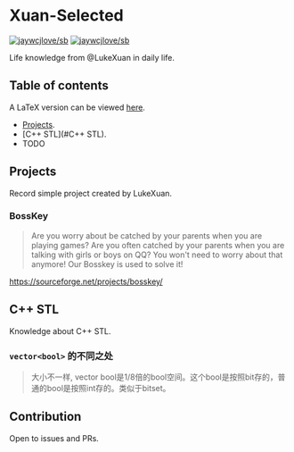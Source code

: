 # Xuan-Selected

[![jaywcjlove/sb](https://jaywcjlove.github.io/sb/ico/awesome.svg)](https://github.com/Chuibility/Xuan-Select) [![jaywcjlove/sb](https://jaywcjlove.github.io/sb/lang/english.svg)](README.md)

Life knowledge from @LukeXuan in daily life.

## Table of contents

A LaTeX version can be viewed [here](latex).

- [Projects](#Projects).
- [C++ STL](#C++ STL).
- TODO

## Projects

Record simple project created by LukeXuan.

### BossKey

> Are you worry about be catched by your parents when you are playing games? Are you often catched by your parents when you are talking with girls or boys on QQ? You won't need to worry about that anymore! Our Bosskey is used to solve it!

https://sourceforge.net/projects/bosskey/

## C++ STL

Knowledge about C++ STL.

### `vector<bool>` 的不同之处

> 大小不一样, vector bool是1/8倍的bool空间。这个bool是按照bit存的，普通的bool是按照int存的。类似于bitset。

## Contribution

Open to issues and PRs.
